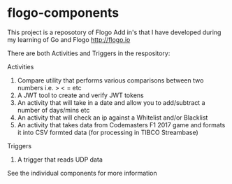 # flogo-components

This project is a reposotory of Flogo Add in's that I have developed during my learning of Go and Flogo http://flogo.io

There are both Activities and Triggers in the respository:

Activities 

1. Compare utility that performs various comparisons between two numbers i.e. > < = etc
2. A JWT tool to create and verify JWT tokens
3. An activity that will take in a date and allow you to add/subtract a number of days/mins etc
4. An activity that will check an ip against a Whitelist and/or Blacklist
5. An activity that takes data from Codemasters F1 2017 game and formats it into CSV formted data (for processing in TIBCO Streambase)

Triggers

1. A trigger that reads UDP data

See the individual components for more information

